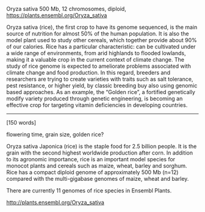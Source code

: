 Oryza sativa
500 Mb, 12 chromosomes, diploid, https://plants.ensembl.org/Oryza_sativa

Oryza sativa (rice), the first crop to have its genome sequenced, is the main source of nutrition for almost 50% of the human population. It is also the model plant used to study other cereals, which together provide about 90% of our calories.
Rice has a particular characteristic: can be cultivated under a wide range of environments, from arid highlands to flooded lowlands, making it a valuable crop in the current context of climate change. 
The study of rice genome is expected to ameliorate problems associated with climate change and food production. In this regard, breeders and researchers are trying to create varieties with traits such as salt tolerance, pest resistance, or higher yield, by classic breeding buy also using genomic based approaches. As an example, the “Golden rice”, a fortified genetically modify variety produced through genetic engineering, is becoming an effective crop for targeting vitamin deficiencies in developing countries. 


-----------------------------------------------------------
[150 words]

flowering time, grain size, golden rice? 

Oryza sativa Japonica (rice) is the staple food for 2.5 billion people. It is the grain with the second highest worldwide production after corn. In addition to its agronomic importance, rice is an important model species for monocot plants and cereals such as maize, wheat, barley and sorghum. Rice has a compact diploid genome of approximately 500 Mb (n=12) compared with the multi-gigabase genomes of maize, wheat and barley.

There are currently 11 genomes of rice species in Ensembl Plants.

http://plants.ensembl.org/Oryza_sativa
